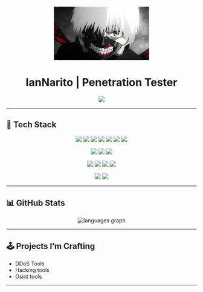 <!-- Profile Header Banner -->
<p align="center">
  <img src="assets/img/kaneki.gif" width="50%" alt="Cyber Banner"/>
</p>

<h1 align="center"> IanNarito | Penetration Tester </h1>

<div align="center">
  <img src="https://readme-typing-svg.herokuapp.com/?lines=Building%20Red%20Team%20Tools%20🛠️;Breaking%20%F0%9F%94%A5%20Security%20Barriers%20%F0%9F%95%8A%EF%B8%8F;Learning%20Daily%2C%20Evolving%20Always%20%F0%9F%94%8A&center=true&width=500&height=30&color=64DDBB&vCenter=true&size=18"/>
</div>

---

## 🧰 Tech Stack

<p align="center">
  <!-- Languages -->
  <img src="https://img.shields.io/badge/Python-3776AB?style=for-the-badge&logo=python&logoColor=white" />
  <img src="https://img.shields.io/badge/PHP-777BB4?style=for-the-badge&logo=php&logoColor=white" />
  <img src="https://img.shields.io/badge/Java-007396?style=for-the-badge&logo=java&logoColor=white" />
  <img src="https://img.shields.io/badge/JavaScript-F7DF1E?style=for-the-badge&logo=javascript&logoColor=black" />
  <img src="https://img.shields.io/badge/C++-00599C?style=for-the-badge&logo=c%2B%2B&logoColor=white" />
  <img src="https://img.shields.io/badge/HTML5-E34F26?style=for-the-badge&logo=html5&logoColor=white" />
  <img src="https://img.shields.io/badge/CSS3-1572B6?style=for-the-badge&logo=css3&logoColor=white" />
</p>

<p align="center">
  <!-- Cyber Tools -->
  <img src="https://img.shields.io/badge/Nmap-0078D7?style=for-the-badge&logo=linux&logoColor=white" />
  <img src="https://img.shields.io/badge/Metasploit-3F3F3F?style=for-the-badge&logo=metasploit&logoColor=white" />
  <img src="https://img.shields.io/badge/Burp%20Suite-FF6600?style=for-the-badge&logo=burp-suite&logoColor=white" />
</p>

<p align="center">
  <!-- OS -->
  <img src="https://img.shields.io/badge/Kali_Linux-268BCE?style=for-the-badge&logo=kali-linux&logoColor=white" />
  <img src="https://img.shields.io/badge/Parrot_OS-1F1F1F?style=for-the-badge&logo=linux&logoColor=green" />
  <img src="https://img.shields.io/badge/Ubuntu-E95420?style=for-the-badge&logo=ubuntu&logoColor=white" />
  <img src="https://img.shields.io/badge/Windows-0078D6?style=for-the-badge&logo=windows&logoColor=white" />
</p>

<p align="center">
  <!-- Editors / DB -->
  <img src="https://img.shields.io/badge/VS_Code-007ACC?style=for-the-badge&logo=visual-studio-code&logoColor=white" />
  <img src="https://img.shields.io/badge/MySQL-4479A1?style=for-the-badge&logo=mysql&logoColor=white" />
</p>

---

## 📊 GitHub Stats

<div align="center">
  <img src="https://github-readme-stats.vercel.app/api/top-langs?username=IanNarito&locale=en&hide_title=false&layout=compact&card_width=320&langs_count=5&theme=dracula&hide_border=false" height="150" alt="languages graph"  />
</div>

---


## 🕹️ Projects I’m Crafting

-  DDoS Tools 
-  Hacking tools
-  Osint tools

---
